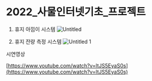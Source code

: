 # 2022_사물인터넷기초_프로젝트

1. 휴지 아낌이 시스템
    ![Untitled](https://user-images.githubusercontent.com/77529901/173664187-3d0fda3f-41fe-4b90-8a04-b3df3cf61af5.png)
    
    
2. 휴지 잔량 측정 시스템
  ![Untitled 1](https://user-images.githubusercontent.com/77529901/173664173-c993b43a-2a4a-4be2-8c42-541cd9d5e37c.png)

시연영상

[https://www.youtube.com/watch?v=ltJS5EyaS0s](https://www.youtube.com/watch?v=ltJS5EyaS0s)



